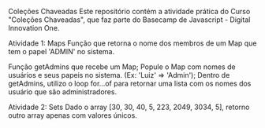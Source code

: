 Coleções Chaveadas
Este repositório contém a atividade prática do Curso "Coleções Chaveadas", que faz parte do Basecamp de Javascript - Digital Innovation One.

Atividade 1: Maps
Função que retorna o nome dos membros de um Map que tem o papel 'ADMIN' no sistema.

Função getAdmins que recebe um Map;
Popule o Map com nomes de usuários e seus papeis no sistema. (Ex: 'Luiz' => 'Admin');
Dentro de getAdmins, utilizo o loop for...of para retornar uma lista com os nomes dos usuário que são administradores.


Atividade 2: Sets
Dado o array [30, 30, 40, 5, 223, 2049, 3034, 5], retorno outro array apenas com valores únicos.